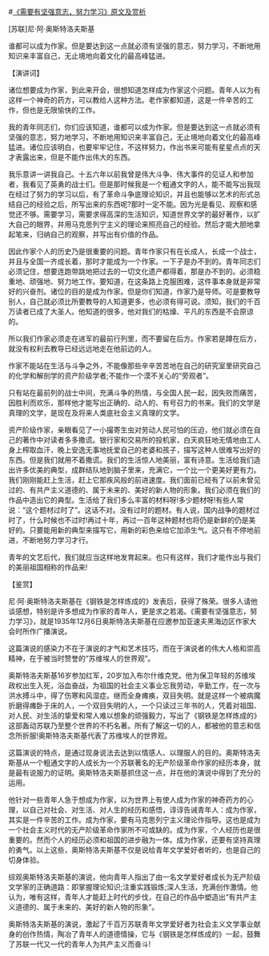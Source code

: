 #[《需要有坚强意志，努力学习》原文及赏析](https://www.vrrw.net/wx/14784.html)

[苏联]尼·阿·奥斯特洛夫斯基

谁都可以成为作家。但是要达到这一点就必须有坚强的意志，努力学习，不断地用知识来丰富自己，无止境地向着文化的最高峰猛进。

【演讲词】

诸位想要成为作家，到此来开会，很想知道怎样成为作家这个问题。青年人以为有这样一个神奇的药方，可以教给人这种方法。老作家都知道，这是一件辛苦的工作，但也是无限愉快的工作。

我的青年同志们，你们应该知道，谁都可以成为作家。但是要达到这一点就必须有坚强的意志，努力地学习，不断地用知识来丰富自己，无止境地向着文化的最高峰猛进。诸位应该明白，也要牢牢记住，不这样努力，作出书来可能有星星点点的天才表露出来，但是不能作出伟大的东西。

我乐意讲一讲我自己。十五六年以前我曾是伟大斗争、伟大事件的见证人和参加者，我看见了英勇的战士们。但是那时候我是一个粗通文字的人，能不能写出我现在经过了努力的学习以后，有了革命斗争底理论知识，并且也能够以艺术的形式总结自己的经验之后，所写出来的东西呢?那时一定不能。因为光是看见、观察和感觉还不够。需要学习，需要求得高深的生活知识，知道世界文学的最好著作，以扩大自己的眼界，并用马克思列宁主义的理论来照亮自己的经验。然后才能大胆地拿起笔来，归纳自己的观察，并写出有价值的作品。

因此作家个人的历史乃是很重要的问题。青年作家只有在长成人，长成一个战士，并且与全国一齐成长着，那时才能成为一个作家。一下子是办不到的。青年同志们必须记住，想要连跑带跳地把过去的一切文化遗产都得着，那是办不到的。必须稳重地、顽强地、努力地工作。要知道，在这条路上克服困难，这件事本身就是非常好的兴奋剂。诸位的目的是成为作家。但是你们知道，作家乃是导师。可是要教导别人，自己就必须比所要教导的人知道更多，也必须有得可说。须知，我们的千百万读者已成了大圣人。他知道的很多，他对我们的枯燥、平凡的东西是不会原谅的。

所以我们作家必须走在进军的最前行列里，而不要留在后方。作家若是蹲在后方，就没有权利去教导已经远远地走在他前边的人。

作家不能站在生活与斗争之外，不能像那些辛辛苦苦地在自己的研究室里研究自己的化学和解剖学的资产阶级学者;不能作一个漠不关心的“旁观者”。

只有站在最前列的战士中间，充满斗争的热情，与全国人民一起，因失败而痛苦，因胜利而欢乐，那样他才能写出正确的、动人的、有号召力的书来。我们的文学是真理的文学，是现在及将来人类底社会主义真理的文学。

资产阶级作家，亲眼看见了一小撮寄生虫对劳动人民可怕的压迫，他们就必须在自己的著作中对读者多多撒谎。银行家和交易所的投机家，白天疯狂地无情地由工人身上榨取血汗，晚上安逸无事地抚爱自己的老婆和孩子，描写这种人很难写出好的东西。但是我们就用不着撒谎。我们的生活惊人地美丽，富有诗意。生活给我们造出许多优美的典型，成群结队地到脑子里来，充满它，一个比一个更美好更有力。我们刚刚能赶上生活，赶上它那疾风般的前进速度。我们面前已经有了以前未曾见过的、有共产主义道德的、属于未来的、美好的新人物的形象。我们必须在我们的作品中造出它的典型。生活给了我们多么丰富的材料呀!多少题材呀!有些人常说：“这个题材过时了”。这话不对。没有过时的题材。有人说，国内战争的题材过时了，什么时候也不过时!再过十年，再过一百年这种题材也将仍是新鲜的仍是美好的。只要能用新的典型来描写它，用新的彩色来给它加添生气。这只有不停地前进，不断地努力学习才行。

青年的文艺后代，我们就应当这样地发育起来。也只有这样，我们才能作出与我们的美丽祖国相称的作品来!



【鉴赏】

尼·阿·奥斯特洛夫斯基在《钢铁是怎样炼成的》发表后，获得了殊荣。很多人请他谈感想，特别是许多想成为作家的青年人，更是求之若渴。《需要有坚强意志，努力学习》，就是1935年12月6日奥斯特洛夫斯基在应邀参加亚速夫黑海边区作家大会时所作广播演说。

这篇演说的感染力不在于演说的才气和艺术技巧，而在于演说者的伟大人格和崇高精神，在于被当时赞誉的“苏维埃人的世界观”。

奥斯特洛夫斯基16岁参加红军，20岁加入布尔什维克党。他为保卫年轻的苏维埃政权出生入死，浴血奋战，为祖国的社会主义事业忘我劳动，辛勤工作，在一次与洪水搏斗中，得了伤寒和风湿症。继而全身瘫痪，双目失明。就是这样一个被病魔折磨得瘫卧于床的人，一个双目失明的人，一个只读过三年书的人，凭着对祖国、对人民、对生活的挚爱和常人难以想象的顽强毅力，写出了《钢铁是怎样炼成的》这部轰动苏联乃至整个世界的不朽名著。所有了解这一切的人，都被他的意志和信念所折服!奥斯特洛夫斯基代表了苏维埃人的世界观。

这篇演说的特点，是通过现身说法去达到以情感人、以理服人的目的。奥斯特洛夫斯基从一个粗通文字的人成长为一个苏联著名的无产阶级革命作家的经历本身，就是最有说服力的证明。奥斯特洛夫斯基抓住这一点，并在他的演说中得到了充分的运用。

他针对一些青年人急于想成为作家，以为世界上有使人成为作家的神奇药方的心理，以自己对社会、对生活、对人生的经历和感悟，谆谆告诫青年人：成为作家，其实是一件辛苦的工作。成为作家，要有马克思列宁主义理论作指导。这也是成为一个社会主义时代的无产阶级革命作家所不可或缺的。成为作家，个人经历也是很重要的。然而个人的经历必须和祖国的进步融为一体。成为作家，还要有坚持真理的勇气。以上这些，奥斯特洛夫斯基不仅是说给青年文学爱好者听的，也是自己的切身体验。

综观奥斯特洛夫斯基的演说，他向青年人指出了由一名文学爱好者成长为无产阶级文学家的正确道路：即掌握理论知识;注重实践锻炼;深人生活，充满创作激情。他认为，唯有这样，青年人才能赶上时代的步伐，在自己的作品中塑造出“有共产主义道德的、属于未来的、美好的新人物的形象”。

奥斯特洛夫斯基的演说，激起了千百万苏联青年文学爱好者为社会主义文学事业献身的创作热情，陶冶了青年人的道德情操，它与《钢铁是怎样炼成的》一起，鼓舞了苏联一代又一代的青年人为共产主义而奋斗!

